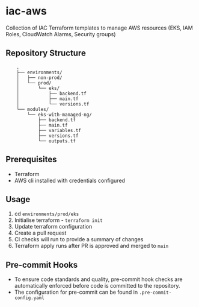 # iac-aws
Collection of IAC Terraform templates to manage AWS resources (EKS, IAM Roles, CloudWatch Alarms, Security groups)

## Repository Structure

```
    .
    ├── environments/
    │   ├── non-prod/
    │   └── prod/
    │       └── eks/
    │           ├── backend.tf
    │           ├── main.tf
    │           └── versions.tf
    └── modules/
        └── eks-with-managed-ng/
            ├── backend.tf
            ├── main.tf
            ├── variables.tf
            ├── versions.tf
            └── outputs.tf
```


## Prerequisites
- Terraform
- AWS cli installed with credentials configured

## Usage

1. cd `environments/prod/eks`
2. Initialise terraform - `terraform init`
3. Update terraform configuration
4. Create a pull request
5. CI checks will run to provide a summary of changes
6. Terraform apply runs after PR is approved and merged to `main`


## Pre-commit Hooks

- To ensure code standards and quality, pre-commit hook checks are automatically enforced before code is committed to the repository.
- The configuration for pre-commit can be found in `.pre-commit-config.yaml`

